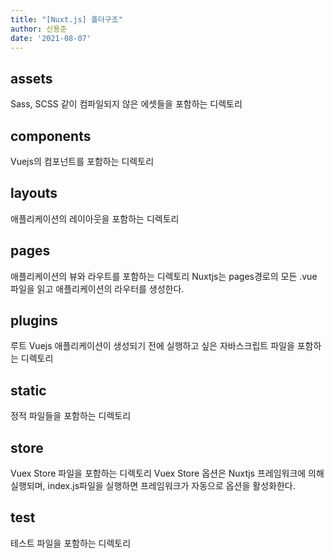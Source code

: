 ```yaml
---
title: "[Nuxt.js] 폴더구조"
author: 신용준
date: '2021-08-07'
---
```


## assets

Sass, SCSS 같이 컴파일되지 않은 에셋들을 포함하는 디렉토리

## components

Vuejs의 컴포넌트를 포함하는 디렉토리

## layouts

애플리케이션의 레이아웃을 포함하는 디렉토리

## pages

애플리케이션의 뷰와 라우트를 포함하는 디렉토리
Nuxtjs는 pages경로의 모든 .vue 파일을 읽고 애플리케이션의 라우터를 생성한다.

## plugins

루트 Vuejs 애플리케이션이 생성되기 전에 실행하고 싶은 자바스크립트 파일을 포함하는 디렉토리

## static

정적 파일들을 포함하는 디렉토리

## store

Vuex Store 파일을 포함하는 디렉토리
Vuex Store 옵션은 Nuxtjs 프레임워크에 의해 실행되며, index.js파일을 실행하면 프레임워크가 자동으로 옵션을 활성화한다.

## test

테스트 파일을 포함하는 디렉토리